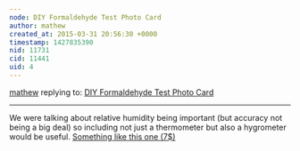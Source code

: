 ```yaml
---
node: DIY Formaldehyde Test Photo Card
author: mathew
created_at: 2015-03-31 20:56:30 +0000
timestamp: 1427835390
nid: 11731
cid: 11441
uid: 4
---
```




[mathew](../profile/mathew) replying to: [DIY Formaldehyde Test Photo Card](../notes/warren/03-30-2015/diy-formaldehyde-test-photo-card)

----
We were talking about relative humidity being important (but accuracy not being a big deal) so including not just a thermometer but also a hygrometer would be useful.  [Something like this one (7$)](http://www.weathershack.com/product/la-crosse-technology-204-109.html)
